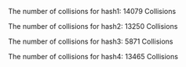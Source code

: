 The number of collisions for hash1: 14079 Collisions

The number of collisions for hash2: 13250 Collisions

The number of collisions for hash3: 5871 Collisions

The number of collisions for hash4: 13465 Collisions
